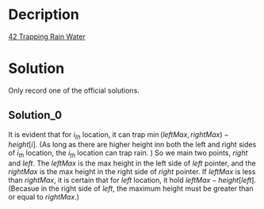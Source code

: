 # Decription
[42 Trapping Rain Water](https://leetcode.cn/problems/trapping-rain-water/description/?envType=study-plan-v2&envId=top-interview-150)

# Solution
Only record one of the official solutions.

## Solution_0
It is evident that for $i_{th}$ location, it can trap $\min\left(leftMax, rightMax \right) - height[i]$. (As long as there are higher height inn both the left and right sides of $i_{th}$ location, the $i_{th}$ location can trap rain. ) So we main two points, $right$ and $left$. The $leftMax$ is the max height in the left side of $left$ pointer, and the $rightMax$ is the max height in the right side of $right$ pointer. If $leftMax$ is less than $rightMax$, it is certain that for $left$ location, it hold $leftMax - height[left]$. (Becasue in the right side of $left$, the maximum height must be greater than or equal to $rightMax$.)